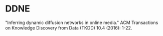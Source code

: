 # DDNE
"Inferring dynamic diffusion networks in online media." ACM Transactions on Knowledge Discovery from Data (TKDD) 10.4 (2016): 1-22.
